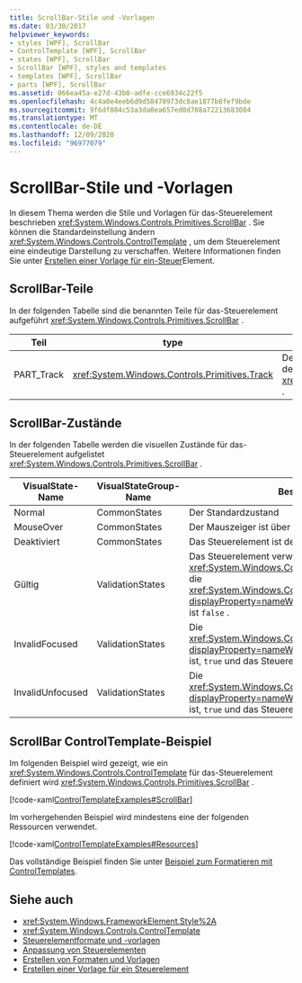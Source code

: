 ```yaml
---
title: ScrollBar-Stile und -Vorlagen
ms.date: 03/30/2017
helpviewer_keywords:
- styles [WPF], ScrollBar
- ControlTemplate [WPF], ScrollBar
- states [WPF], ScrollBar
- ScrollBar [WPF], styles and templates
- templates [WPF], ScrollBar
- parts [WPF], ScrollBar
ms.assetid: 066ea45a-e27d-43b0-adfe-cce6934c22f5
ms.openlocfilehash: 4c4a0e4eeb6d9d58470973dc8ae1877b8fef9bde
ms.sourcegitcommit: 9f6df084c53a3da0ea657ed0d708a72213683084
ms.translationtype: MT
ms.contentlocale: de-DE
ms.lasthandoff: 12/09/2020
ms.locfileid: "96977079"
---
```

# <a name="scrollbar-styles-and-templates"></a>ScrollBar-Stile und -Vorlagen
In diesem Thema werden die Stile und Vorlagen für das-Steuerelement beschrieben <xref:System.Windows.Controls.Primitives.ScrollBar> . Sie können die Standardeinstellung ändern <xref:System.Windows.Controls.ControlTemplate> , um dem Steuerelement eine eindeutige Darstellung zu verschaffen. Weitere Informationen finden Sie unter [Erstellen einer Vorlage für ein-Steuer](/dotnet/desktop-wpf/themes/how-to-create-apply-template)Element.  
  
## <a name="scrollbar-parts"></a>ScrollBar-Teile  
 In der folgenden Tabelle sind die benannten Teile für das-Steuerelement aufgeführt <xref:System.Windows.Controls.Primitives.ScrollBar> .  
  
|Teil|type|BESCHREIBUNG|  
|-|-|-|  
|PART_Track|<xref:System.Windows.Controls.Primitives.Track>|Der Container für das Element, das die Position der angibt <xref:System.Windows.Controls.Primitives.ScrollBar> .|  
  
## <a name="scrollbar-states"></a>ScrollBar-Zustände  
 In der folgenden Tabelle werden die visuellen Zustände für das-Steuerelement aufgelistet <xref:System.Windows.Controls.Primitives.ScrollBar> .  
  
|VisualState-Name|VisualStateGroup-Name|Beschreibung|  
|----------------------|---------------------------|-----------------|  
|Normal|CommonStates|Der Standardzustand|  
|MouseOver|CommonStates|Der Mauszeiger ist über dem Steuerelement positioniert.|  
|Deaktiviert|CommonStates|Das Steuerelement ist deaktiviert.|  
|Gültig|ValidationStates|Das Steuerelement verwendet die <xref:System.Windows.Controls.Validation> -Klasse, und die <xref:System.Windows.Controls.Validation.HasError%2A?displayProperty=nameWithType> angefügte-Eigenschaft ist `false` .|  
|InvalidFocused|ValidationStates|Die <xref:System.Windows.Controls.Validation.HasError%2A?displayProperty=nameWithType> angefügte-Eigenschaft ist, `true` und das Steuerelement besitzt den Fokus.|  
|InvalidUnfocused|ValidationStates|Die <xref:System.Windows.Controls.Validation.HasError%2A?displayProperty=nameWithType> angefügte-Eigenschaft ist, `true` und das Steuerelement besitzt keinen Fokus.|  
  
## <a name="scrollbar-controltemplate-example"></a>ScrollBar ControlTemplate-Beispiel  
 Im folgenden Beispiel wird gezeigt, wie ein <xref:System.Windows.Controls.ControlTemplate> für das-Steuerelement definiert wird <xref:System.Windows.Controls.Primitives.ScrollBar> .  
  
 [!code-xaml[ControlTemplateExamples#ScrollBar](~/samples/snippets/csharp/VS_Snippets_Wpf/ControlTemplateExamples/CS/resources/scrollbar.xaml#scrollbar)]  
  
 Im vorhergehenden Beispiel wird mindestens eine der folgenden Ressourcen verwendet.  
  
 [!code-xaml[ControlTemplateExamples#Resources](~/samples/snippets/csharp/VS_Snippets_Wpf/ControlTemplateExamples/CS/resources/shared.xaml#resources)]  
  
 Das vollständige Beispiel finden Sie unter [Beispiel zum Formatieren mit ControlTemplates](https://github.com/Microsoft/WPF-Samples/tree/master/Styles%20&%20Templates/IntroToStylingAndTemplating).  
  
## <a name="see-also"></a>Siehe auch

- <xref:System.Windows.FrameworkElement.Style%2A>
- <xref:System.Windows.Controls.ControlTemplate>
- [Steuerelementformate und -vorlagen](control-styles-and-templates.md)
- [Anpassung von Steuerelementen](control-customization.md)
- [Erstellen von Formaten und Vorlagen](/dotnet/desktop-wpf/fundamentals/styles-templates-overview)
- [Erstellen einer Vorlage für ein Steuerelement](/dotnet/desktop-wpf/themes/how-to-create-apply-template)
